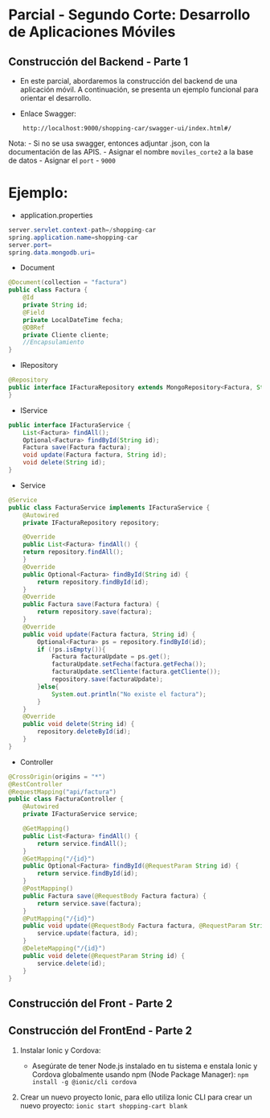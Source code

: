 # Parcial - Segundo Corte: Desarrollo de Aplicaciones Móviles

## Construcción del Backend - Parte 1

* En este parcial, abordaremos la construcción del backend de una aplicación móvil. A continuación, se presenta un ejemplo funcional para orientar el desarrollo.


* Enlace Swagger: 
```
    http://localhost:9000/shopping-car/swagger-ui/index.html#/
```
Nota: 
    - Si no se usa swagger, entonces adjuntar .json, con la documentación de las APIS.
    - Asignar el nombre `moviles_corte2` a la base de datos
    - Asignar el  `port` - `9000` 

# Ejemplo: 
- application.properties
```java
server.servlet.context-path=/shopping-car
spring.application.name=shopping-car
server.port=
spring.data.mongodb.uri=
```

- Document
```java
@Document(collection = "factura")
public class Factura {
    @Id
    private String id;
    @Field
    private LocalDateTime fecha;
    @DBRef
    private Cliente cliente;
    //Encapsulamiento
}
```

- IRepository
```java
@Repository
public interface IFacturaRepository extends MongoRepository<Factura, String> {
}
```

- IService
```java
public interface IFacturaService {
    List<Factura> findAll();
    Optional<Factura> findById(String id);
    Factura save(Factura factura); 
    void update(Factura factura, String id); 
    void delete(String id); 
}

```

- Service
```java
@Service
public class FacturaService implements IFacturaService {
    @Autowired
    private IFacturaRepository repository;

    @Override
    public List<Factura> findAll() {
    return repository.findAll();
    }
    @Override
    public Optional<Factura> findById(String id) {
        return repository.findById(id);
    }
    @Override
    public Factura save(Factura factura) {
        return repository.save(factura);
    }
    @Override
    public void update(Factura factura, String id) {
        Optional<Factura> ps = repository.findById(id);    
        if (!ps.isEmpty()){
            Factura facturaUpdate = ps.get();
            facturaUpdate.setFecha(factura.getFecha());
            facturaUpdate.setCliente(factura.getCliente());            
            repository.save(facturaUpdate);
        }else{
            System.out.println("No existe el factura");
        }
    }
    @Override
    public void delete(String id) {
        repository.deleteById(id);
    }
}
```

- Controller
```java
@CrossOrigin(origins = "*")
@RestController
@RequestMapping("api/factura")
public class FacturaController {
    @Autowired
    private IFacturaService service;

    @GetMapping()
    public List<Factura> findAll() {
        return service.findAll();
    }
    @GetMapping("/{id}")
    public Optional<Factura> findById(@RequestParam String id) {
        return service.findById(id);
    }
    @PostMapping()
    public Factura save(@RequestBody Factura factura) {
        return service.save(factura);
    }
    @PutMapping("/{id}")
    public void update(@RequestBody Factura factura, @RequestParam String id) {
        service.update(factura, id);
    }    
    @DeleteMapping("/{id}")
    public void delete(@RequestParam String id) {
        service.delete(id);
    }
}
```

## Construcción del Front - Parte 2

## Construcción del FrontEnd - Parte 2

1. Instalar Ionic y Cordova:
    * Asegúrate de tener Node.js instalado en tu sistema e  enstala Ionic y Cordova globalmente usando npm (Node Package Manager): `npm install -g @ionic/cli cordova`

2. Crear un nuevo proyecto Ionic, para ello utiliza Ionic CLI para crear un nuevo proyecto: `ionic start shopping-cart blank`